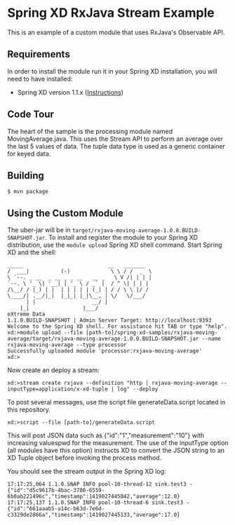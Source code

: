Spring XD RxJava Stream Example
===============================

This is an example of a custom module that uses RxJava's Observable API.  

## Requirements

In order to install the module run it in your Spring XD installation, you will need to have installed:

* Spring XD version 1.1.x ([Instructions](http://docs.spring.io/spring-xd/docs/current/reference/html/#getting-started))

## Code Tour

The heart of the sample is the processing module named MovingAverage.java.  This uses the Stream API to perform an average over the last 5 values of data.  The tuple data type is used as a generic container for keyed data.


## Building

	$ mvn package

## Using the Custom Module

The uber-jar will be in `target/rxjava-moving-average-1.0.0.BUILD-SNAPSHOT.jar`. To install and register the module to your Spring XD distribution, use the `module upload` Spring XD shell command. Start Spring XD and the shell:


	_____                           __   _______
	/  ___|          (-)             \ \ / /  _  \
	\ `--. _ __  _ __ _ _ __   __ _   \ V /| | | |
 	`--. \ '_ \| '__| | '_ \ / _` |  / ^ \| | | |
	/\__/ / |_) | |  | | | | | (_| | / / \ \ |/ /
	\____/| .__/|_|  |_|_| |_|\__, | \/   \/___/
    	  | |                  __/ |
      	|_|                 |___/
	eXtreme Data
	1.1.0.BUILD-SNAPSHOT | Admin Server Target: http://localhost:9393
	Welcome to the Spring XD shell. For assistance hit TAB or type "help".
	xd:>module upload --file [path-to]/spring-xd-samples/rxjava-moving-average/target/rxjava-moving-average-1.0.0.BUILD-SNAPSHOT.jar --name rxjava-moving-average --type processor
	Successfully uploaded module 'processor:rxjava-moving-average'
	xd:>

Now create an deploy a stream:

```
xd:>stream create rxjava --definition "http | rxjava-moving-average --inputType=application/x-xd-tuple | log" --deploy
```

To post several messages, use the script file generateData.script located in this repository.

```
xd:>script --file [path-to]/generateData.script
```

This will post JSON data such as {"id":"1","measurement":"10"} with increasing valuespwd for the measurement.  The use of the inputType option (all modules have this option) instructs XD to convert the JSON string to an XD Tuple object before invoking the process method.  

You should see the stream output in the Spring XD log:

```
17:17:25,064 1.1.0.SNAP INFO pool-10-thread-12 sink.test3 - {"id":"d5c9617b-4bac-3786-6559-6b0ab221496c","timestamp":1419027445042,"average":12.0}
17:17:25,137 1.1.0.SNAP INFO pool-10-thread-6 sink.test3 - {"id":"661aaab5-a14c-b63d-7e6d-c3329de2866a","timestamp":1419027445133,"average":17.0}
```